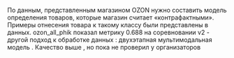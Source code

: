 По данным, представленным магазином OZON нужно составить модель определения товаров, которые магазин считает «контрафактными». Примеры отнесения товара к такому классу были представлены в данных.
 ozon_all_phik показал метрику 0.688 на соревновании 
 v2 - другой подход к обработке данных : двухэтапная мультимодальная модель . Качество выше , но пока не проверил у организаторов

 


